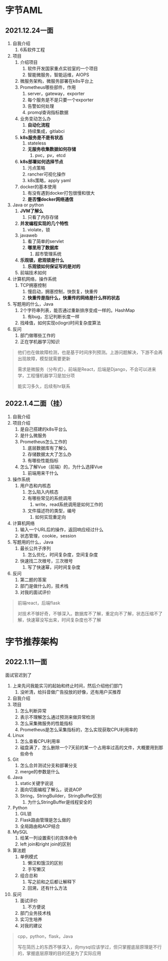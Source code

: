 # 字节AML

## 2021.12.24一面

1. 自我介绍
   1. 6系软件工程
2. 项目
   1. 介绍项目
      1. 软件开发国家重点实验室的一个项目
      2. 智能微服务，智能运维，AIOPS
   2. 微服务架构，微服务部署在k8s平台上
   3. Prometheus哪些部件，作用
      1. server，gateway，exporter
      2. 每个服务是不是只要一个exporter
      3. 告警如何处理
      4. promql查询指标数据
   4. 业务变动怎么办
      1. **自动化流程**
      2. 持续集成，gitlabci
   5. **k8s服务是不是有状态**
      1. stateless
      2. **无服务收集数据如何存储**
         1. pvc，pv，etcd
   6. **k8s部署如何选择节点**
      1. 污点策略
      2. rancher可视化操作
      3. k8s策略，apply yaml
   7. docker的基本使用
      1. 有没有遇到docker打包很慢和很大
      2. **是否懂docker网络通信**
3. Java or python
   1. **JVM了解么**
      1. 只看了内存存储
   2. **并发编程实现的几个特性**
      1. violate，锁
   3. javaweb
      1. 看了简单的servlet
      2. **哪里用了数据库**
         1. 超市管理系统
   4. **乐观锁，悲观锁是什么**
      1. **乐观锁如何保证写的是对的**
   5. 前端技术如何
4. 计算机网络，操作系统
   1. TCP拥塞控制
      1. 慢启动，拥塞控制，快恢复，快重传
      2. **快重传是指什么，快重传的网络是什么样的状态**
5. 写题用的什么，Java
   1. 2个字符串列表，能否通过重新排序变成一样的。HashMap
      1. 有bug，忘记判断长度一样
   2. 找峰值，如何实现o(logn)时间复杂度算法
6. 反问
   1. 部门做哪些工作的
   1. 正在学机器学习知识

> 他们也在做故障检测，也是基于时间序列预测。上游问题解决，下游不会再出现故障，模型就需要更新
>
> 需求是微服务（分布式），前端是React，后端是Django，不会可以进来学，工程懂机器学习是加分项
>
> 能实习多久，后续有hr联系

## 2022.1.4二面（挂）

1. 自我介绍
2. 项目介绍
   1. 是自己搭建的k8s平台么
   2. 是什么微服务
   3. Prometheus怎么工作的
      1. 底层数据库有了解么
      2. 存储数据太大了怎么办
      3. 有哪些性能指标
   4. 怎么了解Vue（前端）的，为什么选择Vue
      1. 前端用来干什么
3. 操作系统
   1. 用户态和内核态
      1. 怎么陷入内核态
      2. 有哪些常见的系统调用
         1. write，read系统调用是如何工作的
      3. 文件描述符的类型，编号
         1. 如何实现重定向
4. 计算机网络
   1. 输入一个URL后的操作，返回响应经过什么
   2. 状态管理，cookie，session
5. 写题用的什么，Java
   1. 最长公共子序列
      1. 怎么优化，时间复杂度，空间复杂度
   2. 快速找二次根号，三次根号
      1. 写了快速幂，问时间复杂度
6. 反问
   1. 第二题的答案
   2. 部门是做什么的，技术栈
   3. 对我的面试评价

> 前端react，后端flask
>
> 对技术不够好奇，不够深入。数据库不了解，重定向不了解，状态压缩不了解，快速幂没写出来，时间复杂度也不了解

# 字节推荐架构

## 2022.1.11一面

面试官迟到了

1. 上来先问我能实习的起始和终止时间，然后介绍他们部门
   1. 没听清，给抖音做广告投放的好像，还有用户买推荐
2. 自我介绍
3. 项目
   1. 怎么判断异常
   2. 表示不理解怎么通过预测来做异常检测
   3. 怎么采集微服务的性能指标
   4. Prometheus是怎么采集指标的，怎么实现获取CPU利用率的
4. Linux
   1. 怎么查看CPU利用率
   2. 磁盘满了，怎么删除一个7天前的某一个占用率过高的文件，大概要用到那些命令
5. Git
   1. 怎么合并测试分支和部署分支
   2. merge的参数是什么
6. Java
   1. static关键字说说
   2. 面向切面编程了解么，说说AOP
   3. String，StringBuilder，StringBuffer区别
      1. 为什么StringBuffer是线程安全的
7. Python
   1. GIL锁
   2. Flask路由管理是怎么做的
   3. 全局路由和AOP结合
8. MySQL
   1. 给某一列设置索引的具体命令
   2. left join和right join的区别
9. 算法题
   1. 单例模式
      1. 懒汉和饿汉的区别
      2. 手写懒汉
   2. 组合总和
      1. 写之前和之后都让解释下
      2. 回溯，还有什么方法
10. 反问
    1. 面试评价
       1. 不方便说
    2. 部门业务技术栈
    3. 实习生培养
    4. 对我的建议

> cpp，python，flask，Java
>
> 写在简历上的东西不够深入，向mysql应该学过，但只掌握底层原理是不行的，掌握底层原理的目的还是为了实际应用
